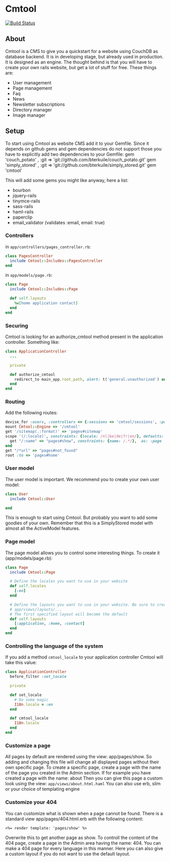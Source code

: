 # Cmtool
[<img src="https://secure.travis-ci.org/bterkuile/cmtool.png?branch=master"
alt="Build Status" />](http://travis-ci.org/bterkuile/cmtool)
## About
Cmtool is a CMS to give you a quickstart for a website using CouchDB as
database backend. It is in developing stage, but already used in production.
It is designed as an engine. The thought behind is that you will have to
create your own rails website, but get a lot of stuff for free. These things
are:

*   User management
*   Page management
*   Faq
*   News
*   Newsletter subscriptions
*   Directory manager
*   Image manager


## Setup
To start using Cmtool as website CMS add it to your Gemfile. Since it  depends
on github gems and gem dependencies do not support those you have to
explicitly add two dependencies to your Gemfile:
    gem 'couch_potato' , :git => 'git://github.com/bterkuile/couch_potato.git'
    gem 'simply_stored' , :git => 'git://github.com/bterkuile/simply_stored.git'
    gem 'cmtool'

This will add some gems you might like anyway, here a list:

*   bourbon
*   jquery-rails
*   tinymce-rails
*   sass-rails
*   haml-rails
*   paperclip
*   email_validator (validates :email, email: true)


### Controllers

in `app/controllers/pages_controller.rb`:

```ruby
class PagesController
  include Cmtool::Includes::PagesController
end
```

in `app/models/page.rb`:
```ruby
class Page
  include Cmtool::Includes::Page

  def self.layouts
    %w[home application contact]
  end
end
```

### Securing

Cmtool is looking for an authorize_cmtool method present in the application
controller. Something like:

```ruby
class ApplicationController
  ...

  private

  def authorize_cmtool
    redirect_to main_app.root_path, alert: t('general.unauthorized') unless current_user.present? && current_user.is_admin?
  end
end
```

### Routing

Add the following routes:
```ruby
devise_for :users, :controllers => {:sessions => 'cmtool/sessions', :passwords => 'cmtool/passwords'}
mount Cmtool::Engine => '/cmtool'
get '/sitemap(.:format)' => 'pages#sitemap'
scope '(/:locale)', constraints: {locale: /nl|be|de|fr|en/}, defaults: { locale: :nl } do
  get "/:name" => "pages#show", constraints: {name: /.*/},  as: :page
end
get "/*url" => "pages#not_found"
root :to => 'pages#home'
```

### User model
The user model is important. We recommend you to create your own user model:
```ruby
class User
  include Cmtool::User

end
```

This is enough to start using Cmtool. But probably you want to add some
goodies of your own. Remember that this is a SimplyStored model with almost
all the ActiveModel features.

### Page model
The page model allows you to control some interesting things. To create it
(app/models/page.rb):
```ruby
class Page
  include Cmtool::Page

  # Define the locales you want to use in your website
  def self.locales
    [:en]
  end

  # Define the layouts you want to use in your website. Be sure to create them in
  # app/views/layouts/...
  # The first specified layout will become the default
  def self.layouts
    [:application, :home, :contact]
  end
end
```

### Controlling the language of the system
If you add a method `cmtool_locale` to your application controller Cmtool will
take this value:
```ruby
class ApplicationController
  before_filter :set_locale

  private

  def set_locale
    # Do some magic
    I18n.locale = :en
  end

  def cmtool_locale
    I18n.locale
  end
end
```

### Customize a page
All pages by default are rendered using the view: app/pages/show. So adding
and changing this file will change all displayed pages without their own
specific page. To create a specific page, create a page with the name of the
page you created in the Admin section. If for example you have created a page
with the name: about Then you can give this page a custom look using the view:
`app/views/about.html.haml` You can also use erb, slim or your choice of
templating engine

### Customize your 404
You can customize what is shown when a page cannot be found. There is a
standard view app/pages/404.html.erb with the following content:

    <%= render template: 'pages/show' %>

Overwrite this to get another page as show. To controll the content of the 404
page, create a page in the Admin area having the name: 404.  You can make a
404 page for every language in this manner. Here you can also give a custom
layout if you do not want to use the default layout.
